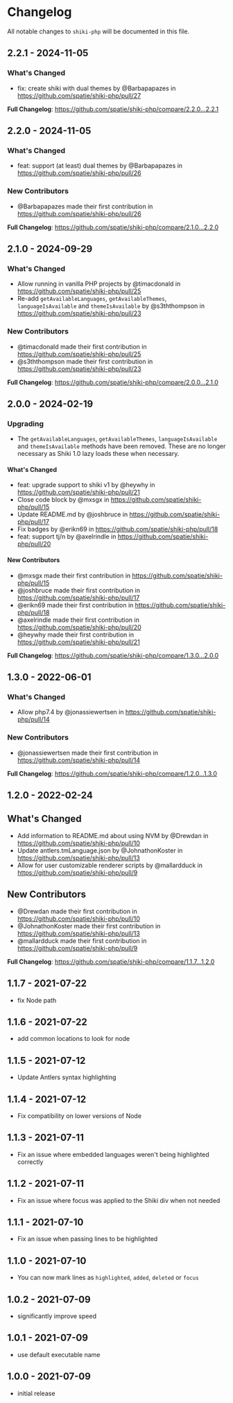 # Changelog

All notable changes to `shiki-php` will be documented in this file.

## 2.2.1 - 2024-11-05

### What's Changed

* fix: create shiki with dual themes by @Barbapapazes in https://github.com/spatie/shiki-php/pull/27

**Full Changelog**: https://github.com/spatie/shiki-php/compare/2.2.0...2.2.1

## 2.2.0 - 2024-11-05

### What's Changed

* feat: support (at least) dual themes by @Barbapapazes in https://github.com/spatie/shiki-php/pull/26

### New Contributors

* @Barbapapazes made their first contribution in https://github.com/spatie/shiki-php/pull/26

**Full Changelog**: https://github.com/spatie/shiki-php/compare/2.1.0...2.2.0

## 2.1.0 - 2024-09-29

### What's Changed

* Allow running in vanilla PHP projects by @timacdonald in https://github.com/spatie/shiki-php/pull/25
* Re-add `getAvailableLanguages`, `getAvailableThemes`, `languageIsAvailable` and `themeIsAvailable` by @s3ththompson in https://github.com/spatie/shiki-php/pull/23

### New Contributors

* @timacdonald made their first contribution in https://github.com/spatie/shiki-php/pull/25
* @s3ththompson made their first contribution in https://github.com/spatie/shiki-php/pull/23

**Full Changelog**: https://github.com/spatie/shiki-php/compare/2.0.0...2.1.0

## 2.0.0 - 2024-02-19

### Upgrading

- The `getAvailableLanguages`, `getAvailableThemes`, `languageIsAvailable` and `themeIsAvailable` methods have been removed. These are no longer necessary as Shiki 1.0 lazy loads these when necessary.

#### What's Changed

* feat: upgrade support to shiki v1 by @heywhy in https://github.com/spatie/shiki-php/pull/21
* Close code block by @mxsgx in https://github.com/spatie/shiki-php/pull/15
* Update README.md by @joshbruce in https://github.com/spatie/shiki-php/pull/17
* Fix badges by @erikn69 in https://github.com/spatie/shiki-php/pull/18
* feat: support tj/n by @axelrindle in https://github.com/spatie/shiki-php/pull/20

#### New Contributors

* @mxsgx made their first contribution in https://github.com/spatie/shiki-php/pull/15
* @joshbruce made their first contribution in https://github.com/spatie/shiki-php/pull/17
* @erikn69 made their first contribution in https://github.com/spatie/shiki-php/pull/18
* @axelrindle made their first contribution in https://github.com/spatie/shiki-php/pull/20
* @heywhy made their first contribution in https://github.com/spatie/shiki-php/pull/21

**Full Changelog**: https://github.com/spatie/shiki-php/compare/1.3.0...2.0.0

## 1.3.0 - 2022-06-01

### What's Changed

- Allow php7.4 by @jonassiewertsen in https://github.com/spatie/shiki-php/pull/14

### New Contributors

- @jonassiewertsen made their first contribution in https://github.com/spatie/shiki-php/pull/14

**Full Changelog**: https://github.com/spatie/shiki-php/compare/1.2.0...1.3.0

## 1.2.0 - 2022-02-24

## What's Changed

- Add information to README.md about using NVM by @Drewdan in https://github.com/spatie/shiki-php/pull/10
- Update antlers.tmLanguage.json by @JohnathonKoster in https://github.com/spatie/shiki-php/pull/13
- Allow for user customizable renderer scripts by @mallardduck in https://github.com/spatie/shiki-php/pull/9

## New Contributors

- @Drewdan made their first contribution in https://github.com/spatie/shiki-php/pull/10
- @JohnathonKoster made their first contribution in https://github.com/spatie/shiki-php/pull/13
- @mallardduck made their first contribution in https://github.com/spatie/shiki-php/pull/9

**Full Changelog**: https://github.com/spatie/shiki-php/compare/1.1.7...1.2.0

## 1.1.7 - 2021-07-22

- fix Node path

## 1.1.6 - 2021-07-22

- add common locations to look for node

## 1.1.5 - 2021-07-12

- Update Antlers syntax highlighting

## 1.1.4 - 2021-07-12

- Fix compatibility on lower versions of Node

## 1.1.3 - 2021-07-11

- Fix an issue where embedded languages weren't being highlighted correctly

## 1.1.2 - 2021-07-11

- Fix an issue where focus was applied to the Shiki div when not needed

## 1.1.1 - 2021-07-10

- Fix an issue when passing lines to be highlighted

## 1.1.0 - 2021-07-10

- You can now mark lines as `highlighted`, `added`, `deleted` or `focus`

## 1.0.2 - 2021-07-09

- significantly improve speed

## 1.0.1 - 2021-07-09

- use default executable name

## 1.0.0 - 2021-07-09

- initial release
